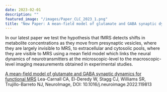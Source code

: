 ```yaml
---
date: 2023-02-01
description: ""
featured_image: "/images/Paper_CLC_2023_1.png"
title: "New Paper: A mean-field model of glutamate and GABA synaptic dynamics for functional MRS"
---
```


In our latest paper we test the hypothesis that fMRS detects shifts in metabolite concentrations as they move from presynaptic vesicles, where they are largely invisible to MRS, to extracellular and cytosolic pools, where they are visible to MRS using a mean field model which links the neural dynamics of neurotransmitters at the microscopic-level to the macroscopic-level imaging measurements obtained in experimental studies.


[A mean-field model of glutamate and GABA synaptic dynamics for functional MRS](https://doi.org/10.1016/j.neuroimage.2022.119813) Lea-Carnall CA, El-Deredy W, Stagg CJ, Williams SR, Trujillo-Barreto NJ, NeuroImage, DOI: 10.1016/j.neuroimage.2022.119813